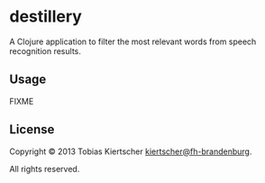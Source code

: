 # destillery

A Clojure application to filter the most relevant words from speech recognition results.

## Usage

FIXME

## License

Copyright © 2013 Tobias Kiertscher <kiertscher@fh-brandenburg>.

All rights reserved.
